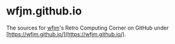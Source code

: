 # wfjm.github.io

The sources for [wfjm](https://github.com/wfjm)'s Retro Computing Corner 
on GitHub under [https://wfjm.github.io/](https://wfjm.github.io/).
